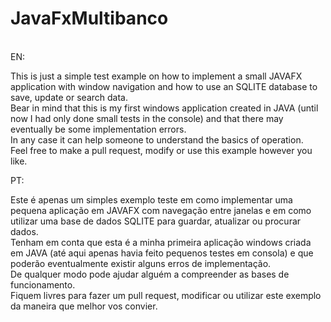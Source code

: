 # JavaFxMultibanco
<br>
EN:
<p>
This is just a simple test example on how to implement a small JAVAFX application with window navigation and how to use an SQLITE database to save, update or search data. <br>
Bear in mind that this is my first windows application created in JAVA (until now I had only done small tests in the console) and that there may eventually be some implementation errors.<br>
In any case it can help someone to understand the basics of operation.<br>
Feel free to make a pull request, modify or use this example however you like.</p>

PT:
<p>
Este é apenas um simples exemplo teste em como implementar uma pequena aplicação em JAVAFX com navegação entre janelas e em como utilizar uma base de dados SQLITE para guardar, atualizar ou procurar dados.<br>
Tenham em conta que esta é a minha primeira aplicação windows criada em JAVA (até aqui apenas havia feito pequenos testes em consola) e que poderão eventualmente existir alguns erros de implementação.<br>
De qualquer modo pode ajudar alguém a compreender as bases de funcionamento.<br>
Fiquem livres para fazer um pull request, modificar ou utilizar este exemplo da maneira que melhor vos convier.</p>
